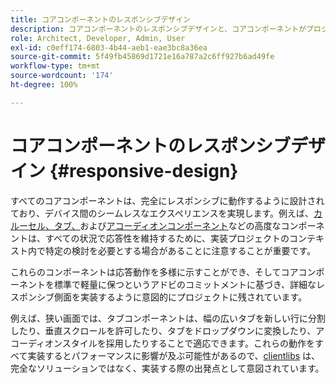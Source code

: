 ```yaml
---
title: コアコンポーネントのレスポンシブデザイン
description: コアコンポーネントのレスポンシブデザインと、コアコンポーネントがプロジェクトに与える影響について説明します。
role: Architect, Developer, Admin, User
exl-id: c0eff174-6803-4b44-aeb1-eae3bc8a36ea
source-git-commit: 5f49fb45869d1721e16a787a2c6ff927b6ad49fe
workflow-type: tm+mt
source-wordcount: '174'
ht-degree: 100%

---
```


# コアコンポーネントのレスポンシブデザイン {#responsive-design}

すべてのコアコンポーネントは、完全にレスポンシブに動作するように設計されており、デバイス間のシームレスなエクスペリエンスを実現します。例えば、[カルーセル、](/help/components/carousel.md)[タブ、](/help/components/tabs.md)および[アコーディオンコンポーネント](/help/components/accordion.md)などの高度なコンポーネントは、すべての状況で応答性を維持するために、実装プロジェクトのコンテキスト内で特定の検討を必要とする場合があることに注意することが重要です。

これらのコンポーネントは応答動作を多様に示すことができ、そしてコアコンポーネントを標準で軽量に保つというアドビのコミットメントに基づき、詳細なレスポンシブ側面を実装するように意図的にプロジェクトに残されています。

例えば、狭い画面では、タブコンポーネントは、幅の広いタブを新しい行に分割したり、垂直スクロールを許可したり、タブをドロップダウンに変換したり、アコーディオンスタイルを採用したりすることで適応できます。これらの動作をすべて実装するとパフォーマンスに影響が及ぶ可能性があるので、[clientlibs](/help/developing/including-clientlibs.md#provided) は、完全なソリューションではなく、実装する際の出発点として意図されています。
